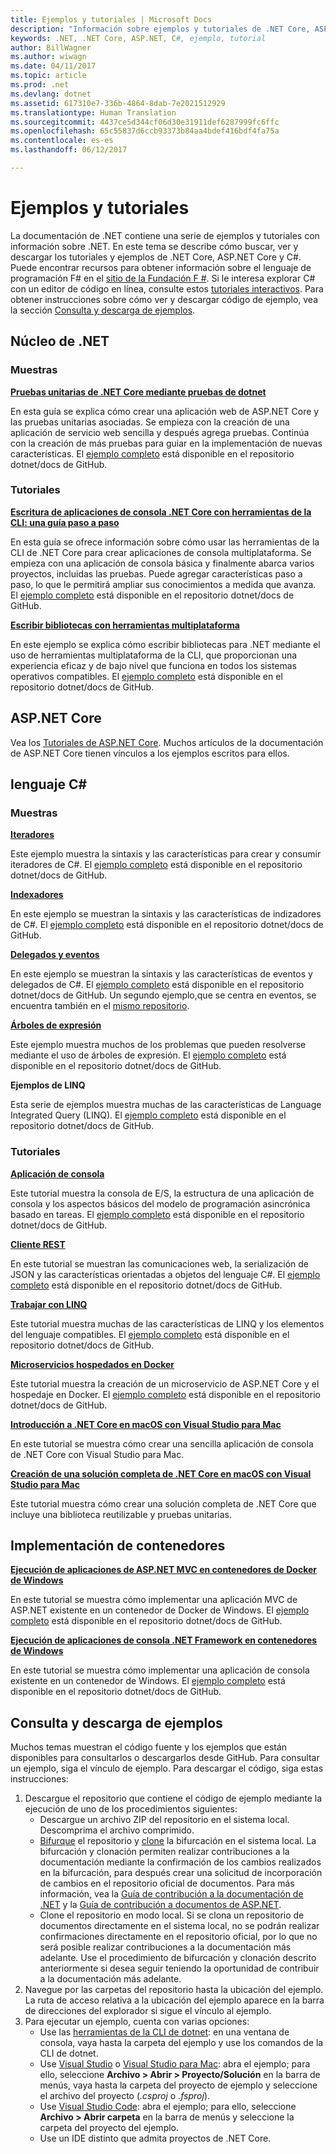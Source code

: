 ```yaml
---
title: Ejemplos y tutoriales | Microsoft Docs
description: "Información sobre ejemplos y tutoriales de .NET Core, ASP.NET Core y el lenguaje C# que lo ayuda a conocer más sobre .NET."
keywords: .NET, .NET Core, ASP.NET, C#, ejemplo, tutorial
author: BillWagner
ms.author: wiwagn
ms.date: 04/11/2017
ms.topic: article
ms.prod: .net
ms.devlang: dotnet
ms.assetid: 617310e7-336b-4864-8dab-7e2021512929
ms.translationtype: Human Translation
ms.sourcegitcommit: 4437ce5d344cf06d30e31911def6287999fc6ffc
ms.openlocfilehash: 65c55837d6ccb93373b84aa4bdef416bdf4fa75a
ms.contentlocale: es-es
ms.lasthandoff: 06/12/2017

---
```


# Ejemplos y tutoriales
<a id="samples-and-tutorials" class="xliff"></a>

La documentación de .NET contiene una serie de ejemplos y tutoriales con información sobre .NET. En este tema se describe cómo buscar, ver y descargar los tutoriales y ejemplos de .NET Core, ASP.NET Core y C#. Puede encontrar recursos para obtener información sobre el lenguaje de programación F# en el [sitio de la Fundación F #](http://fsharp.org/learn.html). Si le interesa explorar C# con un editor de código en línea, consulte estos [tutoriales interactivos](http://go.microsoft.com/fwlink/p/?LinkId=817234). Para obtener instrucciones sobre cómo ver y descargar código de ejemplo, vea la sección [Consulta y descarga de ejemplos](#viewing-and-downloading-samples).

## Núcleo de .NET
<a id="net-core" class="xliff"></a>

### Muestras
<a id="samples" class="xliff"></a>

**[Pruebas unitarias de .NET Core mediante pruebas de dotnet](../core/testing/unit-testing-with-dotnet-test.md)**

En esta guía se explica cómo crear una aplicación web de ASP.NET Core y las pruebas unitarias asociadas. Se empieza con la creación de una aplicación de servicio web sencilla y después agrega pruebas. Continúa con la creación de más pruebas para guiar en la implementación de nuevas características. El [ejemplo completo](https://github.com/dotnet/docs/tree/master/samples/core/getting-started/unit-testing-using-dotnet-test) está disponible en el repositorio dotnet/docs de GitHub.

### Tutoriales
<a id="tutorials" class="xliff"></a>

**[Escritura de aplicaciones de consola .NET Core con herramientas de la CLI: una guía paso a paso](../core/tutorials/using-with-xplat-cli.md)**

En esta guía se ofrece información sobre cómo usar las herramientas de la CLI de .NET Core para crear aplicaciones de consola multiplataforma. Se empieza con una aplicación de consola básica y finalmente abarca varios proyectos, incluidas las pruebas. Puede agregar características paso a paso, lo que le permitirá ampliar sus conocimientos a medida que avanza. El [ejemplo completo](https://github.com/dotnet/docs/tree/master/samples/core/console-apps) está disponible en el repositorio dotnet/docs de GitHub.

**[Escribir bibliotecas con herramientas multiplataforma](../core/tutorials/libraries.md)**

En este ejemplo se explica cómo escribir bibliotecas para .NET mediante el uso de herramientas multiplataforma de la CLI, que proporcionan una experiencia eficaz y de bajo nivel que funciona en todos los sistemas operativos compatibles. El [ejemplo completo](https://github.com/dotnet/docs/tree/master/samples/framework/libraries/frameworks-library) está disponible en el repositorio dotnet/docs de GitHub.

## ASP.NET Core
<a id="aspnet-core" class="xliff"></a>

Vea los [Tutoriales de ASP.NET Core](https://docs.microsoft.com/aspnet/core/tutorials/). Muchos artículos de la documentación de ASP.NET Core tienen vínculos a los ejemplos escritos para ellos.

## lenguaje C#
<a id="c-language" class="xliff"></a>

### Muestras
<a id="samples" class="xliff"></a>

**[Iteradores](../csharp/iterators.md)**

Este ejemplo muestra la sintaxis y las características para crear y consumir iteradores de C#. El [ejemplo completo](https://github.com/dotnet/docs/tree/master/samples/csharp/iterators) está disponible en el repositorio dotnet/docs de GitHub.

**[Indexadores](../csharp/indexers.md)**

En este ejemplo se muestran la sintaxis y las características de indizadores de C#. El [ejemplo completo](https://github.com/dotnet/docs/tree/master/samples/csharp/indexers) está disponible en el repositorio dotnet/docs de GitHub.

**[Delegados y eventos](../csharp/delegates-events.md)**

En este ejemplo se muestran la sintaxis y las características de eventos y delegados de C#. El [ejemplo completo](https://github.com/dotnet/docs/tree/master/samples/csharp/delegates-and-events) está disponible en el repositorio dotnet/docs de GitHub. Un segundo ejemplo,que se centra en eventos, se encuentra también en el [mismo repositorio](https://github.com/dotnet/docs/tree/master/samples/csharp/events).

**[Árboles de expresión](../csharp/expression-trees.md)**

Este ejemplo muestra muchos de los problemas que pueden resolverse mediante el uso de árboles de expresión. El [ejemplo completo](https://github.com/dotnet/docs/tree/master/samples/csharp/expression-trees) está disponible en el repositorio dotnet/docs de GitHub.

**Ejemplos de LINQ**

Esta serie de ejemplos muestra muchas de las características de Language Integrated Query (LINQ). El [ejemplo completo](https://github.com/dotnet/docs/tree/master/samples/core/linq/csharp) está disponible en el repositorio dotnet/docs de GitHub.

### Tutoriales
<a id="tutorials" class="xliff"></a>

**[Aplicación de consola](../csharp/tutorials/console-teleprompter.md)**

Este tutorial muestra la consola de E/S, la estructura de una aplicación de consola y los aspectos básicos del modelo de programación asincrónica basado en tareas. El [ejemplo completo](https://github.com/dotnet/docs/tree/master/samples/csharp/getting-started/console-teleprompter) está disponible en el repositorio dotnet/docs de GitHub.

**[Cliente REST](../csharp/tutorials/console-webapiclient.md)**

En este tutorial se muestran las comunicaciones web, la serialización de JSON y las características orientadas a objetos del lenguaje C#. El [ejemplo completo](https://github.com/dotnet/docs/tree/master/samples/csharp/getting-started/console-webapiclient) está disponible en el repositorio dotnet/docs de GitHub.

**[Trabajar con LINQ](../csharp/tutorials/working-with-linq.md)**

Este tutorial muestra muchas de las características de LINQ y los elementos del lenguaje compatibles. El [ejemplo completo](https://github.com/dotnet/docs/tree/master/samples/csharp/getting-started/console-linq) está disponible en el repositorio dotnet/docs de GitHub.

**[Microservicios hospedados en Docker](../csharp/tutorials/microservices.md)**

Este tutorial muestra la creación de un microservicio de ASP.NET Core y el hospedaje en Docker. El [ejemplo completo](https://github.com/dotnet/docs/tree/master/samples/csharp/getting-started/WeatherMicroservice) está disponible en el repositorio dotnet/docs de GitHub.

**[Introducción a .NET Core en macOS con Visual Studio para Mac ](../core/tutorials/using-on-mac-vs.md)**

En este tutorial se muestra cómo crear una sencilla aplicación de consola de .NET Core con Visual Studio para Mac.

**[Creación de una solución completa de .NET Core en macOS con Visual Studio para Mac](../core/tutorials/using-on-mac-vs-full-solution.md)**

Este tutorial muestra cómo crear una solución completa de .NET Core que incluye una biblioteca reutilizable y pruebas unitarias.

## Implementación de contenedores
<a id="deploying-to-containers" class="xliff"></a>

**[Ejecución de aplicaciones de ASP.NET MVC en contenedores de Docker de Windows](../framework/docker/aspnetmvc.md)**

En este tutorial se muestra cómo implementar una aplicación MVC de ASP.NET existente en un contenedor de Docker de Windows. El [ejemplo completo](https://github.com/dotnet/docs/tree/master/samples/framework/docker/MVCRandomAnswerGenerator) está disponible en el repositorio dotnet/docs de GitHub.

**[Ejecución de aplicaciones de consola .NET Framework en contenedores de Windows](../framework/docker/console.md)**

En este tutorial se muestra cómo implementar una aplicación de consola existente en un contenedor de Windows. El [ejemplo completo](https://github.com/dotnet/docs/tree/master/samples/framework/docker/ConsoleRandomAnswerGenerator) está disponible en el repositorio dotnet/docs de GitHub.

## Consulta y descarga de ejemplos
<a id="viewing-and-downloading-samples" class="xliff"></a>

Muchos temas muestran el código fuente y los ejemplos que están disponibles para consultarlos o descargarlos desde GitHub. Para consultar un ejemplo, siga el vínculo de ejemplo. Para descargar el código, siga estas instrucciones:

1. Descargue el repositorio que contiene el código de ejemplo mediante la ejecución de uno de los procedimientos siguientes:
   * Descargue un archivo ZIP del repositorio en el sistema local. Descomprima el archivo comprimido.
   * [Bifurque](https://help.github.com/articles/fork-a-repo/) el repositorio y [clone](https://help.github.com/articles/cloning-a-repository/) la bifurcación en el sistema local. La bifurcación y clonación permiten realizar contribuciones a la documentación mediante la confirmación de los cambios realizados en la bifurcación, para después crear una solicitud de incorporación de cambios en el repositorio oficial de documentos. Para más información, vea la [Guía de contribución a la documentación de .NET](https://github.com/dotnet/docs/blob/master/CONTRIBUTING.md) y la [Guía de contribución a documentos de ASP.NET](https://github.com/aspnet/Docs/blob/master/CONTRIBUTING.md).
   * Clone el repositorio en modo local. Si se clona un repositorio de documentos directamente en el sistema local, no se podrán realizar confirmaciones directamente en el repositorio oficial, por lo que no será posible realizar contribuciones a la documentación más adelante. Use el procedimiento de bifurcación y clonación descrito anteriormente si desea seguir teniendo la oportunidad de contribuir a la documentación más adelante.
1. Navegue por las carpetas del repositorio hasta la ubicación del ejemplo. La ruta de acceso relativa a la ubicación del ejemplo aparece en la barra de direcciones del explorador si sigue el vínculo al ejemplo.
1. Para ejecutar un ejemplo, cuenta con varias opciones:
   * Use las [herramientas de la CLI de dotnet](../core/tools/index.md): en una ventana de consola, vaya hasta la carpeta del ejemplo y use los comandos de la CLI de dotnet.
   * Use [Visual Studio](https://www.visualstudio.com/) o [Visual Studio para Mac](https://www.visualstudio.com/vs/visual-studio-mac/): abra el ejemplo; para ello, seleccione **Archivo > Abrir > Proyecto/Solución** en la barra de menús, vaya hasta la carpeta del proyecto de ejemplo y seleccione el archivo del proyecto (*.csproj* o *.fsproj*).
   * Use [Visual Studio Code](https://code.visualstudio.com/): abra el ejemplo; para ello, seleccione **Archivo > Abrir carpeta** en la barra de menús y seleccione la carpeta del proyecto del ejemplo.
   * Use un IDE distinto que admita proyectos de .NET Core.

